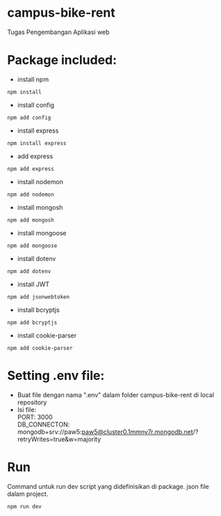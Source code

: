 # campus-bike-rent
Tugas Pengembangan Aplikasi web

# Package included:
- install npm
```
npm install
```
- install config
```
npm add config
```
- install express
```
npm install express
```
- add express
```
npm add express
```
- install nodemon
```
npm add nodemon
```
- install mongosh
```
npm add mongosh
```
- install mongoose
```
npm add mongoose
```
- install dotenv
```
npm add dotenv
```
- install JWT
```
npm add jsonwebtoken
```
- install bcryptjs
```
npm add bcryptjs
```
- install cookie-parser
```
npm add cookie-parser
```

# Setting .env file:
- Buat file dengan nama ".env" dalam folder campus-bike-rent di local repository
- Isi file:
<br>PORT: 3000 
<br>DB_CONNECTON: mongodb+srv://paw5:paw5@cluster0.1mmny7r.mongodb.net/?retryWrites=true&w=majority

# Run
Command untuk run dev script yang didefinisikan di package. json file dalam project.
```
npm run dev
```

